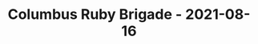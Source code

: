 ---
layout: post
title: Columbus Ruby Brigade - 2021-08-16
datetime: '2021-08-16T18:00:00-04:00'
name: Columbus Ruby Brigade
external_url: https://www.meetup.com/columbusrb/events/277271689/
online_event: true
year_month: 2021-08
---